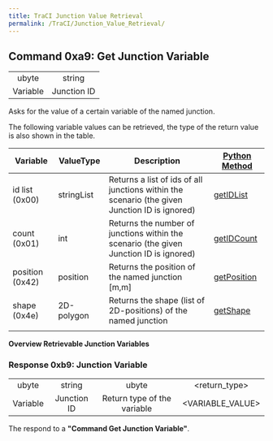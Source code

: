 ```yaml
---
title: TraCI Junction Value Retrieval
permalink: /TraCI/Junction_Value_Retrieval/
---
```


## Command 0xa9: Get Junction Variable

|          |             |
| :------: | :---------: |
|  ubyte   |   string    |
| Variable | Junction ID |

Asks for the value of a certain variable of the named junction.

The following variable values can be retrieved, the type of the return
value is also shown in the table.

| Variable        | ValueType  | Description                                                                                   | [Python Method](TraCI/Interfacing_TraCI_from_Python.md)                          |
| --------------- | ---------- | --------------------------------------------------------------------------------------------- | ---------------------------------------------------------------------------------------- |
| id list (0x00)  | stringList | Returns a list of ids of all junctions within the scenario (the given Junction ID is ignored) | [getIDList](https://sumo.dlr.de/pydoc/traci._junction.html#JunctionDomain-getIDList)     |
| count (0x01)    | int        | Returns the number of junctions within the scenario (the given Junction ID is ignored)        | [getIDCount](https://sumo.dlr.de/pydoc/traci._junction.html#JunctionDomain-getIDCount)   |
| position (0x42) | position   | Returns the position of the named junction \[m,m\]                                            | [getPosition](https://sumo.dlr.de/pydoc/traci._junction.html#JunctionDomain-getPosition) |
| shape (0x4e)    | 2D-polygon | Returns the shape (list of 2D-positions) of the named junction                                | [getShape](https://sumo.dlr.de/pydoc/traci._junction.html#JunctionDomain-getShape)       |
|                 |            |                                                                                               |                                                                                          |

**Overview Retrievable Junction Variables**

### Response 0xb9: Junction Variable

|          |             |                             |                  |
| :------: | :---------: | :-------------------------: | :--------------: |
|  ubyte   |   string    |            ubyte            |  <return_type>   |
| Variable | Junction ID | Return type of the variable | <VARIABLE_VALUE> |

The respond to a **"Command Get Junction Variable"**.